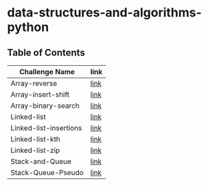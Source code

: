 # data-structures-and-algorithms-python

## Table of Contents

| Challenge Name         | link                                     |
|------------------------|------------------------------------------|
| Array-reverse          | [link](./array-reverse/README.md)        |
| Array-insert-shift     | [link](./array-insert-shift/README.md)   |
| Array-binary-search    | [link](./array-binary-search/README.md)  |
| Linked-list            | [link](linked_list/README.md)            | 
| Linked-list-insertions | [link](linked_list_insertions/README.md) | 
| Linked-list-kth        | [link](linked_list_kth/README.md)        |
| Linked-list-zip        | [link](linked_list_zip/README.md)        |
| Stack-and-Queue        | [link](stack_and_queue/README.md)        |
| Stack-Queue-Pseudo     | [link](stack_queue_pseudo/README.md)     |

